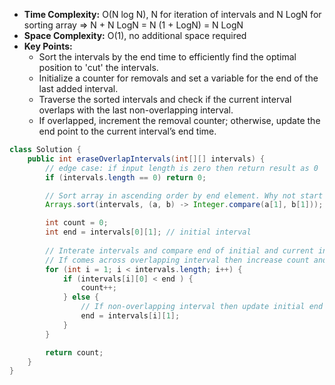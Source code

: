 - **Time Complexity:** O(N log N), N for iteration of intervals and N LogN for sorting array => N + N LogN = N (1 + LogN) = N LogN
- **Space Complexity:** O(1), no additional space required
- **Key Points:**
    - Sort the intervals by the end time to efficiently find the optimal position to 'cut' the intervals.
    - Initialize a counter for removals and set a variable for the end of the last added interval.
    - Traverse the sorted intervals and check if the current interval overlaps with the last non-overlapping interval.
    - If overlapped, increment the removal counter; otherwise, update the end point to the current interval’s end time.

```java
class Solution {
    public int eraseOverlapIntervals(int[][] intervals) {
        // edge case: if input length is zero then return result as 0
        if (intervals.length == 0) return 0;

        // Sort array in ascending order by end element. Why not start -> sorting by start will give incorrect overlapping intervals and logic needs to be modified
        Arrays.sort(intervals, (a, b) -> Integer.compare(a[1], b[1]));

        int count = 0;
        int end = intervals[0][1]; // initial interval
        
        // Interate intervals and compare end of initial and current interval
        // If comes across overlapping interval then increase count and DONT update initial as we need it for other intervals check
        for (int i = 1; i < intervals.length; i++) {
            if (intervals[i][0] < end ) {
                count++;
            } else {
                // If non-overlapping interval then update initial end to current interval
                end = intervals[i][1];
            }          
        }

        return count;
    }
}
```
